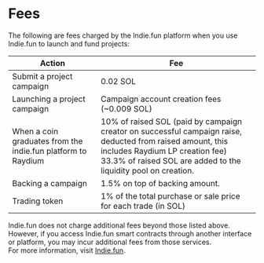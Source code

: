 # Fees

The following are fees charged by the Indie.fun platform when you use Indie.fun to launch and fund projects:

| Action | Fee |
| --- | --- |
| Submit a project campaign | 0.02 SOL |
| Launching a project campaign | Campaign account creation fees (~0.009 SOL) |
| When a coin graduates from the indie.fun platform to Raydium | 10% of raised SOL (paid by campaign creator on successful campaign raise, deducted from raised amount, this includes Raydium LP creation fee) <br> 33.3% of raised SOL are added to the liquidity pool on creation. |
| Backing a campaign | 1.5% on top of backing amount. |
| Trading token | 1% of the total purchase or sale price for each trade (in SOL) |

Indie.fun does not charge additional fees beyond those listed above. However, if you access Indie.fun smart contracts through another interface or platform, you may incur additional fees from those services.  
For more information, visit [Indie.fun](https://indie.fun/).
